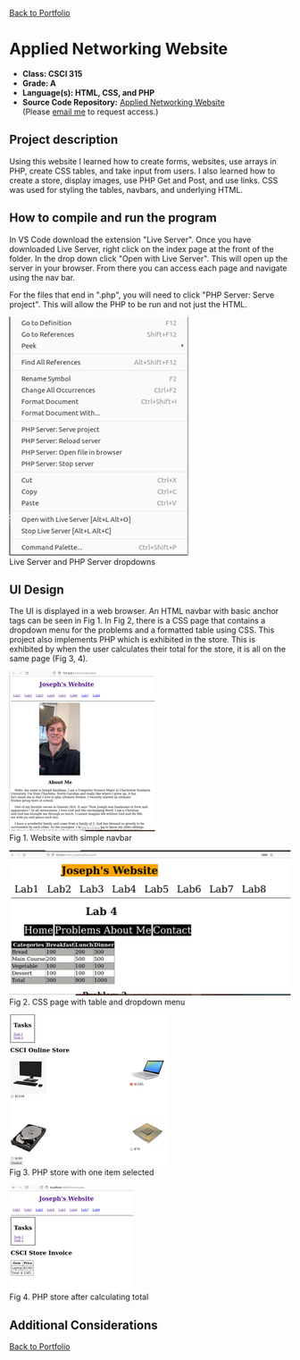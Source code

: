 [Back to Portfolio](./)

Applied Networking Website
===============

-   **Class: CSCI 315** 
-   **Grade: A** 
-   **Language(s): HTML, CSS, and PHP** 
-   **Source Code Repository:** [Applied Networking Website](https://github.com/JoeKauf/Applied-Netowrking-Website)  
    (Please [email me](mailto:jakaufman@csustudent.net?subject=GitHub%20Access) to request access.)

## Project description

Using this website I learned how to create forms, websites, use arrays in PHP, create CSS tables, and take input from users. I also learned how to create a store, display images, use PHP Get and Post, and use links. CSS was used for styling the tables, navbars, and underlying HTML.

## How to compile and run the program

In VS Code download the extension "Live Server". Once you have downloaded Live Server, right click on the index page at the front of the folder. In the drop down click "Open with Live Server". This will open up the server in your browser. From there you can access each page and navigate using the nav bar. 

For the files that end in ".php", you will need to click "PHP Server: Serve project". This will allow the PHP to be run and not just the HTML.

![screenshot](images/LiverServer.png)  
Live Server and PHP Server dropdowns

## UI Design

The UI is displayed in a web browser. An HTML navbar with basic anchor tags can be seen in Fig 1. In Fig 2, there is a CSS page that contains a dropdown menu for the problems and a formatted table using CSS. This project also implements PHP which is exhibited in the store. This is exhibited by when the user calculates their total for the store, it is all on the same page (Fig 3, 4).

![screenshot](images/webIndex.png)  
Fig 1. Website with simple navbar

![screenshot](images/CSS.png)  
Fig 2. CSS page with table and dropdown menu

![screenshot](images/apStore.png)  
Fig 3. PHP store with one item selected

![screenshot](images/invoice.png)  
Fig 4. PHP store after calculating total

## Additional Considerations


[Back to Portfolio](./)
